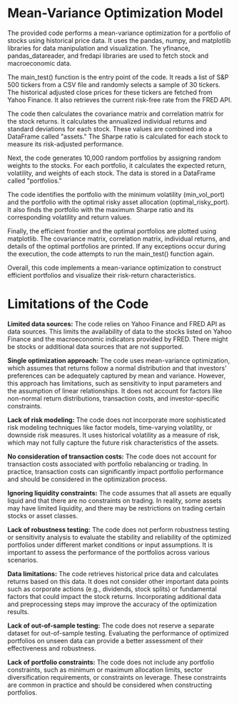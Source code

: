 # Mean-Variance Optimization Model
The provided code performs a mean-variance optimization for a portfolio of stocks using historical price data. It uses the pandas, numpy, and matplotlib libraries for data manipulation and visualization. The yfinance, pandas_datareader, and fredapi libraries are used to fetch stock and macroeconomic data.

The main_test() function is the entry point of the code. It reads a list of S&P 500 tickers from a CSV file and randomly selects a sample of 30 tickers. The historical adjusted close prices for these tickers are fetched from Yahoo Finance. It also retrieves the current risk-free rate from the FRED API.

The code then calculates the covariance matrix and correlation matrix for the stock returns. It calculates the annualized individual returns and standard deviations for each stock. These values are combined into a DataFrame called "assets." The Sharpe ratio is calculated for each stock to measure its risk-adjusted performance.

Next, the code generates 10,000 random portfolios by assigning random weights to the stocks. For each portfolio, it calculates the expected return, volatility, and weights of each stock. The data is stored in a DataFrame called "portfolios."

The code identifies the portfolio with the minimum volatility (min_vol_port) and the portfolio with the optimal risky asset allocation (optimal_risky_port). It also finds the portfolio with the maximum Sharpe ratio and its corresponding volatility and return values.

Finally, the efficient frontier and the optimal portfolios are plotted using matplotlib. The covariance matrix, correlation matrix, individual returns, and details of the optimal portfolios are printed. If any exceptions occur during the execution, the code attempts to run the main_test() function again.

Overall, this code implements a mean-variance optimization to construct efficient portfolios and visualize their risk-return characteristics.

# Limitations of the Code
**Limited data sources:** The code relies on Yahoo Finance and FRED API as data sources. This limits the availability of data to the stocks listed on Yahoo Finance and the macroeconomic indicators provided by FRED. There might be stocks or additional data sources that are not supported.

**Single optimization approach:** The code uses mean-variance optimization, which assumes that returns follow a normal distribution and that investors' preferences can be adequately captured by mean and variance. However, this approach has limitations, such as sensitivity to input parameters and the assumption of linear relationships. It does not account for factors like non-normal return distributions, transaction costs, and investor-specific constraints.

**Lack of risk modeling:** The code does not incorporate more sophisticated risk modeling techniques like factor models, time-varying volatility, or downside risk measures. It uses historical volatility as a measure of risk, which may not fully capture the future risk characteristics of the assets.

**No consideration of transaction costs:** The code does not account for transaction costs associated with portfolio rebalancing or trading. In practice, transaction costs can significantly impact portfolio performance and should be considered in the optimization process.

**Ignoring liquidity constraints:** The code assumes that all assets are equally liquid and that there are no constraints on trading. In reality, some assets may have limited liquidity, and there may be restrictions on trading certain stocks or asset classes.

**Lack of robustness testing:** The code does not perform robustness testing or sensitivity analysis to evaluate the stability and reliability of the optimized portfolios under different market conditions or input assumptions. It is important to assess the performance of the portfolios across various scenarios.

**Data limitations:** The code retrieves historical price data and calculates returns based on this data. It does not consider other important data points such as corporate actions (e.g., dividends, stock splits) or fundamental factors that could impact the stock returns. Incorporating additional data and preprocessing steps may improve the accuracy of the optimization results.

**Lack of out-of-sample testing:** The code does not reserve a separate dataset for out-of-sample testing. Evaluating the performance of optimized portfolios on unseen data can provide a better assessment of their effectiveness and robustness.

**Lack of portfolio constraints:** The code does not include any portfolio constraints, such as minimum or maximum allocation limits, sector diversification requirements, or constraints on leverage. These constraints are common in practice and should be considered when constructing portfolios.
